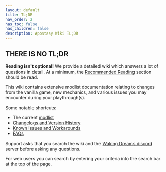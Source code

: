 ```yaml
---
layout: default
title: TL;DR
nav_order: 2
has_toc: false
has_children: false
description: Apostasy Wiki TL;DR
---
```


## THERE IS NO TL;DR

**Reading isn't optional!** We provide a detailed wiki which answers a lot of questions in detail. At a minimum, the [Recommended Reading](/02RecommendedReading/Introduction) section should be read.  

This wiki contains extensive modlist documentation relating to changes from the vanilla game, new mechanics, and various issues you may encounter during your playthrough(s).

Some notable shortcuts:
 - The current [modlist](/06ModlistVersions/LoadOrder)
 - [Changelogs and Version History](/06ModlistVersions/CHANGELOG)
 - [Known Issues and Workarounds](/01Support/Known%20Issues)
 - [FAQs](/01Support/FAQs)

Support asks that you search the wiki and the <a href="https://discord.gg/4WwqfK5yHg" target="_blank" rel="noopener noreferrer">Waking Dreams discord</a> server before asking any questions.

For web users you can search by entering your criteria into the search bar at the top of the page.
